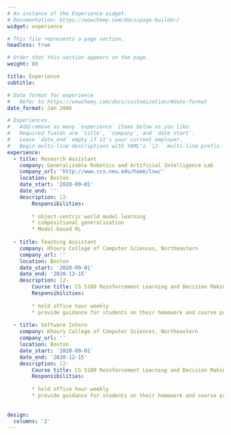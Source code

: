 ```yaml
---
# An instance of the Experience widget.
# Documentation: https://wowchemy.com/docs/page-builder/
widget: experience

# This file represents a page section.
headless: true

# Order that this section appears on the page.
weight: 80

title: Experience
subtitle:

# Date format for experience
#   Refer to https://wowchemy.com/docs/customization/#date-format
date_format: Jan 2006

# Experiences.
#   Add/remove as many `experience` items below as you like.
#   Required fields are `title`, `company`, and `date_start`.
#   Leave `date_end` empty if it's your current employer.
#   Begin multi-line descriptions with YAML's `|2-` multi-line prefix.
experience:
  - title: Research Assistant
    company: Generalizable Robotics and Artificial Intelligence Lab
    company_url: 'http://www.ccs.neu.edu/home/lsw/'
    location: Boston 
    date_start: '2020-09-01'
    date_end: ''
    description: |2-
        Responsibilities:
        
        * object-centric world model learning 
        * compositional generalization 
        * Model-based RL 
        
  - title: Teaching Assistant 
    company: Khoury College of Computer Sciences, Northeastern  
    company_url: ''
    location: Boston 
    date_start: '2020-09-01'
    date_end: '2020-12-15'
    description: |2-
        Course title: CS 5180 Reinforcement Learning and Decision Making [[syllabus](http://www.ccs.neu.edu/home/lsw/teaching/4180-5180-f20-syllabus.pdf)]  
        Responsibilities:
        
        * hold office hour weekly
        * provide guidance for students on their homework and course projects  
        
  - title: Software Intern  
    company: Khoury College of Computer Sciences, Northeastern  
    company_url: ''
    location: Boston 
    date_start: '2020-09-01'
    date_end: '2020-12-15'
    description: |2-
        Course title: CS 5180 Reinforcement Learning and Decision Making [[syllabus](http://www.ccs.neu.edu/home/lsw/teaching/4180-5180-f20-syllabus.pdf)]  
        Responsibilities:
        
        * hold office hour weekly
        * provide guidance for students on their homework and course projects  
        
        
design:
  columns: '2'
---
```

